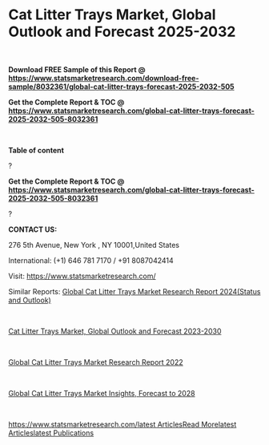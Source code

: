 <h1>Cat Litter Trays Market, Global Outlook and Forecast 2025-2032</h1><br/><p><strong>Download FREE Sample of this Report @ <a href="https://www.statsmarketresearch.com/download-free-sample/8032361/global-cat-litter-trays-forecast-2025-2032-505">https://www.statsmarketresearch.com/download-free-sample/8032361/global-cat-litter-trays-forecast-2025-2032-505</a></strong></p>
 
 
 
 <div><b>Get the Complete Report & TOC @ <a href="https://www.statsmarketresearch.com/global-cat-litter-trays-forecast-2025-2032-505-8032361">https://www.statsmarketresearch.com/global-cat-litter-trays-forecast-2025-2032-505-8032361</a></b></div>
 
 
 
 <p><br />
 
 <b>Table of content</b></p>
 
 
 
 <p>? </p>
 
 
 
 <div><b>Get the Complete Report & TOC @ <a href="https://www.statsmarketresearch.com/global-cat-litter-trays-forecast-2025-2032-505-8032361">https://www.statsmarketresearch.com/global-cat-litter-trays-forecast-2025-2032-505-8032361</a></b></div>
 
 
 
 <p>? </p>
 
 
 
 <p><b>CONTACT US:</b><br />
 
 276 5th Avenue, New York , NY 10001,United States<br />
 
 International: (+1) 646 781 7170 / +91 8087042414<br />
 
 Visit: <a href="https://www.statsmarketresearch.com/">https://www.statsmarketresearch.com/</a><br />
 
 Similar Reports: <a href="https://www.statsmarketresearch.com/global-cat-litter-trays-forecast-2025-2032-505-8032361">Global Cat Litter Trays Market Research Report 2024(Status and Outlook)</a><br />
 
 <br />
 
 <a href="https://www.statsmarketresearch.com/global-cat-litter-trays-forecast-2025-2032-505-8032361">Cat Litter Trays Market, Global Outlook and Forecast 2023-2030</a><br />
 
 <br />
 
 <a href="https://www.statsmarketresearch.com/global-cat-litter-trays-forecast-2025-2032-505-8032361">Global Cat Litter Trays Market Research Report 2022</a><br />
 
 <br />
 
 <a href="https://www.statsmarketresearch.com/global-cat-litter-trays-forecast-2025-2032-505-8032361">Global Cat Litter Trays Market Insights, Forecast to 2028</a><br />
 
 <br />
 
 <a href="https://gyeongbokgung.com">https://www.statsmarketresearch.com/</a><a href="https://hallyeomaritime.com">latest Articles</a><a href="https://jingwansa.com">Read More</a><a href="https://nguoiviet.jp/">latest Articles</a><a href="https://www.intelmarketresearch.com/">latest Publications</a></p>